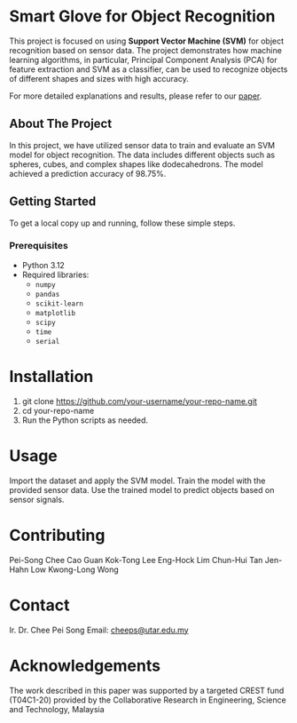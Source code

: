 # Smart Glove for Object Recognition

This project is focused on using **Support Vector Machine (SVM)** for object recognition based on sensor data. The project demonstrates how machine learning algorithms, in particular, Principal Component Analysis (PCA) for feature extraction and SVM as a classifier, can be used to recognize objects of different shapes and sizes with high accuracy.

For more detailed explanations and results, please refer to our [paper](link-to-paper).

## About The Project

In this project, we have utilized sensor data to train and evaluate an SVM model for object recognition. The data includes different objects such as spheres, cubes, and complex shapes like dodecahedrons. The model achieved a prediction accuracy of 98.75%.

## Getting Started

To get a local copy up and running, follow these simple steps.

### Prerequisites

- Python 3.12
- Required libraries: 
  - `numpy`
  - `pandas`
  - `scikit-learn`
  - `matplotlib`
  - `scipy`
  - `time`
  - `serial`


# Installation
1. git clone https://github.com/your-username/your-repo-name.git
2. cd your-repo-name
3. Run the Python scripts as needed.
   
# Usage
Import the dataset and apply the SVM model.
Train the model with the provided sensor data.
Use the trained model to predict objects based on sensor signals.


# Contributing
Pei-Song Chee
Cao Guan
Kok-Tong Lee
Eng-Hock Lim
Chun-Hui Tan
Jen-Hahn Low
Kwong-Long Wong


# Contact
Ir. Dr. Chee Pei Song
Email: cheeps@utar.edu.my


# Acknowledgements
The work described in this paper was supported by a targeted CREST fund (T04C1-20) provided by the Collaborative Research in Engineering, Science and Technology, Malaysia

